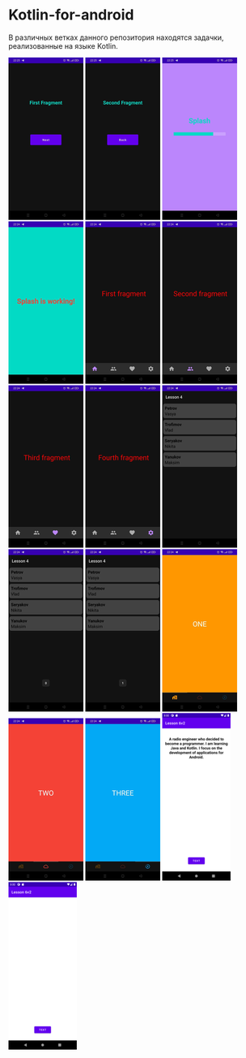 # Kotlin-for-android
В различных ветках данного репозитория находятся задачки, реализованные на языке Kotlin.

![Скриншот приложения](https://github.com/FrikoGad/Kotlin-for-android/raw/main/1.png)  ![Скриншот приложения](https://github.com/FrikoGad/Kotlin-for-android/raw/main/2.png)  ![Скриншот приложения](https://github.com/FrikoGad/Kotlin-for-android/raw/main/3.png)  ![Скриншот приложения](https://github.com/FrikoGad/Kotlin-for-android/raw/main/4.png)  ![Скриншот приложения](https://github.com/FrikoGad/Kotlin-for-android/raw/main/5.png)  ![Скриншот приложения](https://github.com/FrikoGad/Kotlin-for-android/raw/main/6.png)  ![Скриншот приложения](https://github.com/FrikoGad/Kotlin-for-android/raw/main/7.png)  ![Скриншот приложения](https://github.com/FrikoGad/Kotlin-for-android/raw/main/8.png)  ![Скриншот приложения](https://github.com/FrikoGad/Kotlin-for-android/raw/main/9.png)  ![Скриншот приложения](https://github.com/FrikoGad/Kotlin-for-android/raw/main/10.png)  ![Скриншот приложения](https://github.com/FrikoGad/Kotlin-for-android/raw/main/11.png)  ![Скриншот приложения](https://github.com/FrikoGad/Kotlin-for-android/raw/main/12.png)  ![Скриншот приложения](https://github.com/FrikoGad/Kotlin-for-android/raw/main/13.png)  ![Скриншот приложения](https://github.com/FrikoGad/Kotlin-for-android/raw/main/14.png)  ![Скриншот приложения](https://github.com/FrikoGad/Kotlin-for-android/raw/main/15.png)  ![Скриншот приложения](https://github.com/FrikoGad/Kotlin-for-android/raw/main/16.png)
